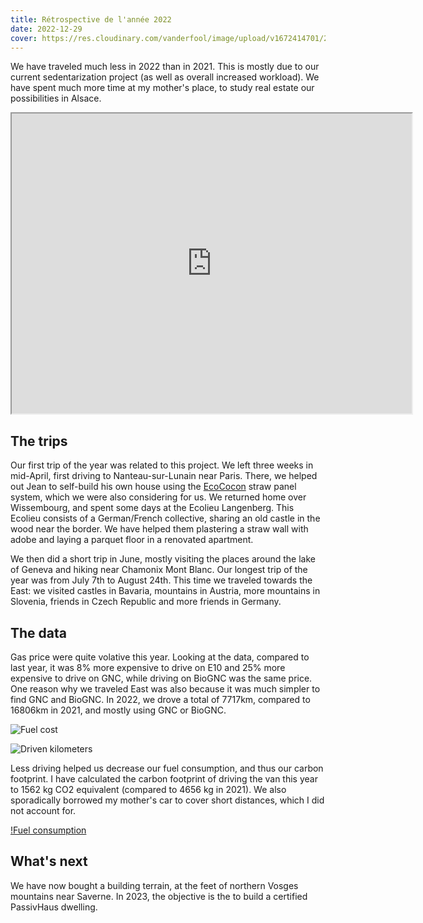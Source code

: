 ```yaml
---
title: Rétrospective de l'année 2022
date: 2022-12-29
cover: https://res.cloudinary.com/vanderfool/image/upload/v1672414701/2022-trip/2022_map.png
---
```



We have traveled much less in 2022 than in 2021.
This is mostly due to our current sedentarization project (as well as overall increased workload).
We have spent much more time at my mother's place, to study real estate our possibilities in Alsace.

<iframe src="https://www.google.com/maps/d/embed?mid=1zIMbDHp3morNo-bFDd_oMll2tcrwREM&ehbc=2E312F" width="640" height="480"></iframe>

## The trips

Our first trip of the year was related to this project.
We left three weeks in mid-April, first driving to Nanteau-sur-Lunain near Paris.
There, we helped out Jean to self-build his own house using the [EcoCocon](https://ecococon.eu/fr/) straw panel system, which we were also considering for us.
We returned home over Wissembourg, and spent some days at the Ecolieu Langenberg.
This Ecolieu consists of a German/French collective, sharing an old castle in the wood near the border.
We have helped them plastering a straw wall with adobe and laying a parquet floor in a renovated apartment.

We then did a short trip in June, mostly visiting the places around the lake of Geneva and hiking near Chamonix Mont Blanc.
Our longest trip of the year was from July 7th to August 24th.
This time we traveled towards the East: we visited castles in Bavaria, mountains in Austria, more mountains in Slovenia, friends in Czech Republic and more friends in Germany.

## The data

Gas price were quite volative this year.
Looking at the data, compared to last year, it was 8% more expensive to drive on E10 and 25% more expensive to drive on GNC, while driving on BioGNC was the same price.
One reason why we traveled East was also because it was much simpler to find GNC and BioGNC.
In 2022, we drove a total of 7717km, compared to 16806km in 2021, and mostly using GNC or BioGNC.

![Fuel cost](https://res.cloudinary.com/vanderfool/image/upload/v1672418032/2022-trip/fuel_price_cohh3n.png "Fuel cost")

![Driven kilometers](https://res.cloudinary.com/vanderfool/image/upload/v1672418017/2022-trip/driven_km_zmwgyi.png "Driven kilometers per month")

Less driving helped us decrease our fuel consumption, and thus our carbon footprint.
I have calculated the carbon footprint of driving the van this year to 1562 kg CO2 equivalent (compared to 4656 kg in 2021).
We also sporadically borrowed my mother's car to cover short distances, which I did not account for.

[!Fuel consumption](https://res.cloudinary.com/vanderfool/image/upload/v1672418032/2022-trip/tanked_volumes_icyyll.png "Fuel consumption")

## What's next

We have now bought a building terrain, at the feet of northern Vosges mountains near Saverne.
In 2023, the objective is the to build a certified PassivHaus dwelling.
